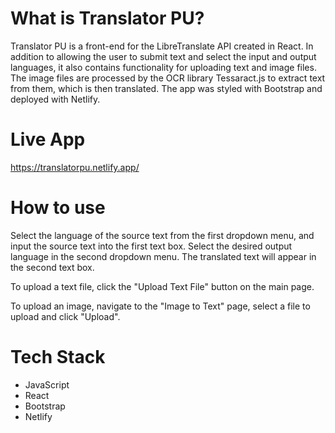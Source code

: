 # What is Translator PU?
Translator PU is a front-end for the LibreTranslate API created in React. In addition to allowing the user to submit text and select the input and output languages, it also contains functionality for uploading text and image files. The image files are processed by the OCR library Tessaract.js to extract text from them, which is then translated. The app was styled with Bootstrap and deployed with Netlify.

# Live App
https://translatorpu.netlify.app/

# How to use
Select the language of the source text from the first dropdown menu, and input the source text into the first text box. Select the desired output language in the second dropdown menu. The translated text will appear in the second text box.

To upload a text file, click the "Upload Text File" button on the main page.

To upload an image, navigate to the "Image to Text" page, select a file to upload and click "Upload".

# Tech Stack
- JavaScript
- React
- Bootstrap
- Netlify
